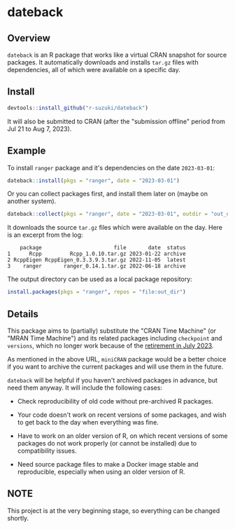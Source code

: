 # dateback

## Overview

`dateback` is an R package that works like a virtual CRAN snapshot for source packages.
It automatically downloads and installs `tar.gz` files with dependencies,
all of which were available on a specific day.

## Install

```R
devtools::install_github("r-suzuki/dateback")
```

It will also be submitted to CRAN (after the "submission offline" period from Jul 21 to Aug 7, 2023).

## Example
To install `ranger` package and it's dependencies on the date `2023-03-01`:

```R
dateback::install(pkgs = "ranger", date = "2023-03-01")
```

Or you can collect packages first, and install them later on (maybe on another system).

```R
dateback::collect(pkgs = "ranger", date = "2023-03-01", outdir = "out_dir")
```

It downloads the source `tar.gz` files which were available on the day.
Here is an excerpt from the log:

```
    package                       file       date  status
1      Rcpp         Rcpp_1.0.10.tar.gz 2023-01-22 archive
2 RcppEigen RcppEigen_0.3.3.9.3.tar.gz 2022-11-05  latest
3    ranger       ranger_0.14.1.tar.gz 2022-06-18 archive
```

The output directory can be used as a local package repository:

```R
install.packages(pkgs = "ranger", repos = "file:out_dir")
```

## Details
This package aims to (partially) substitute the "CRAN Time Machine"
(or "MRAN Time Machine") and its related packages including `checkpoint`
and `versions`, which no longer work because of the
[retirement in July 2023](https://blog.revolutionanalytics.com/2023/01/mran-time-machine-retired.html).

As mentioned in the above URL, `miniCRAN` package would be a better choice
if you want to archive the current packages and will use them in the future.

`dateback` will be helpful if you haven't archived packages in advance,
but need them anyway. It will include the following cases:

- Check reproducibility of old code without pre-archived R packages.

- Your code doesn't work on recent versions of some packages,
  and wish to get back to the day when everything was fine.

- Have to work on an older version of R, on which recent versions of some
  packages do not work properly (or cannot be installed) due to compatibility issues.

- Need source package files to make a Docker image stable and reproducible,
  especially when using an older version of R.

## NOTE
This project is at the very beginning stage, so everything can be changed shortly.
